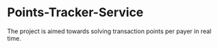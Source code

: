 # Points-Tracker-Service
The project is aimed towards solving transaction points per payer in real time.
